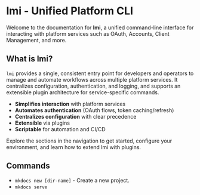 # lmi - Unified Platform CLI

Welcome to the documentation for **lmi**, a unified command-line interface for interacting with platform services such as OAuth, Accounts, Client Management, and more.

## What is lmi?

`lmi` provides a single, consistent entry point for developers and operators to manage and automate workflows across multiple platform services. It centralizes configuration, authentication, and logging, and supports an extensible plugin architecture for service-specific commands.

- **Simplifies interaction** with platform services
- **Automates authentication** (OAuth flows, token caching/refresh)
- **Centralizes configuration** with clear precedence
- **Extensible** via plugins
- **Scriptable** for automation and CI/CD

Explore the sections in the navigation to get started, configure your environment, and learn how to extend lmi with plugins.

## Commands

* `mkdocs new [dir-name]` - Create a new project.
* `mkdocs serve`